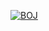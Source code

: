 [![BOJ](https://bojstat.vulcan.site/v2/en/sk14cj)](https://www.acmicpc.net/user/factories)

<!---
Factories-git/Factories-git is a ✨ special ✨ repository because its `README.md` (this file) appears on your GitHub profile.
You can click the Preview link to take a look at your changes.
--->
